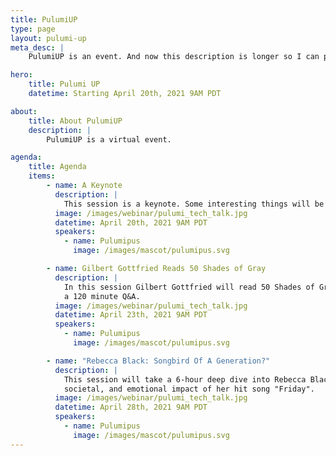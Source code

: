 ```yaml
---
title: PulumiUP
type: page
layout: pulumi-up
meta_desc: |
    PulumiUP is an event. And now this description is longer so I can pass the linter.

hero:
    title: Pulumi UP
    datetime: Starting April 20th, 2021 9AM PDT

about:
    title: About PulumiUP
    description: |
        PulumiUP is a virtual event.

agenda:
    title: Agenda
    items:
        - name: A Keynote
          description: |
            This session is a keynote. Some interesting things will be talked about and everyone will be there.
          image: /images/webinar/pulumi_tech_talk.jpg
          datetime: April 20th, 2021 9AM PDT
          speakers:
            - name: Pulumipus
              image: /images/mascot/pulumipus.svg

        - name: Gilbert Gottfried Reads 50 Shades of Gray
          description: |
            In this session Gilbert Gottfried will read 50 Shades of Gray cover to cover. Afterwards there will be
            a 120 minute Q&A.
          image: /images/webinar/pulumi_tech_talk.jpg
          datetime: April 23th, 2021 9AM PDT
          speakers:
            - name: Pulumipus
              image: /images/mascot/pulumipus.svg

        - name: "Rebecca Black: Songbird Of A Generation?"
          description: |
            This session will take a 6-hour deep dive into Rebecca Black's career, specifically identifying the economic,
            societal, and emotional impact of her hit song "Friday".
          image: /images/webinar/pulumi_tech_talk.jpg
          datetime: April 28th, 2021 9AM PDT
          speakers:
            - name: Pulumipus
              image: /images/mascot/pulumipus.svg
---
```

